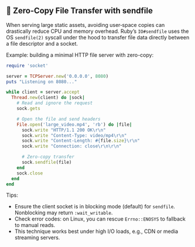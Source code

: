 ## 🚀 Zero-Copy File Transfer with sendfile

When serving large static assets, avoiding user‐space copies can drastically reduce CPU and memory overhead. Ruby’s `IO#sendfile` uses the OS `sendfile(2)` syscall under the hood to transfer file data directly between a file descriptor and a socket.

Example: building a minimal HTTP file server with zero-copy:

```ruby
require 'socket'

server = TCPServer.new('0.0.0.0', 8080)
puts "Listening on 8080..."

while client = server.accept
  Thread.new(client) do |sock|
    # Read and ignore the request
    sock.gets

    # Open the file and send headers
    File.open('large_video.mp4', 'rb') do |file|
      sock.write "HTTP/1.1 200 OK\r\n"
      sock.write "Content-Type: video/mp4\r\n"
      sock.write "Content-Length: #{file.size}\r\n"
      sock.write "Connection: close\r\n\r\n"

      # Zero-copy transfer
      sock.sendfile(file)
    end
    sock.close
  end
end
```

Tips:
- Ensure the client socket is in blocking mode (default) for `sendfile`. Nonblocking may return `:wait_writable`.
- Check error codes: on Linux, you can rescue `Errno::ENOSYS` to fallback to manual reads.
- This technique works best under high I/O loads, e.g., CDN or media streaming servers.
